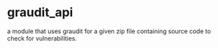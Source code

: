 # graudit_api
a module that uses graudit for a given zip file containing source code to check for vulnerabilities. 
